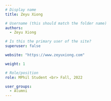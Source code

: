 ```yaml
---
# Display name
title: Zeyu Xiong

# Username (this should match the folder name)
authors:
  - Zeyu Xiong

# Is this the primary user of the site?
superuser: false

website: "https://www.zeyuxiong.com"

weight: 1

# Role/position
role: MPhil Student <br> Fall, 2022

user_groups:
  - Alumni
---
```

